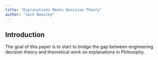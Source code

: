 ```yaml
---
title: "Explanations Meets Decision Theory"
author: "Jack Beasley"
---
```


## Introduction

The goal of this paper is to start to bridge the gap between engineering decision theory and theoretical work on explanations in Philosophy.
